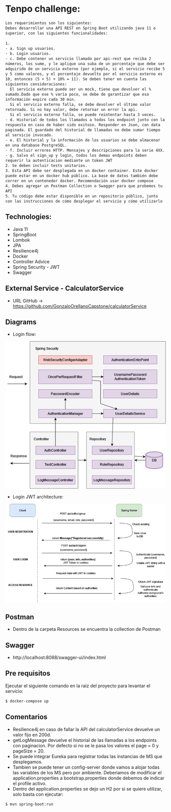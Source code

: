 # Tenpo challenge:

```
Los requerimientos son los siguientes:
Debes desarrollar una API REST en Spring Boot utilizando java 11 o superior, con las siguientes funcionalidades:

1.
- a. Sign up usuarios.
- b. Login usuarios.
- c. Debe contener un servicio llamado por api-rest que reciba 2 números, los sume, y le aplique una suba de un porcentaje que debe ser adquirido de un servicio externo (por ejemplo, si el servicio recibe 5 y 5 como valores, y el porcentaje devuelto por el servicio externo es 10, entonces (5 + 5) + 10% = 11). Se deben tener en cuenta las siguientes consideraciones:
  El servicio externo puede ser un mock, tiene que devolver el % sumado.Dado que ese % varía poco, se debe de garantizar que esa información expire cada 30 min.
  Si el servicio externo falla, se debe devolver el último valor retornado. Si no hay valor, debe retornar un error la api.
  Si el servicio externo falla, se puede reintentar hasta 3 veces.
- d. Historial de todos los llamados a todos los endpoint junto con la respuesta en caso de haber sido exitoso. Responder en Json, con data paginada. El guardado del historial de llamadas no debe sumar tiempo al servicio invocado.
- e. El historial y la información de los usuarios se debe almacenar en una database PostgreSQL.
- f. Incluir errores HTTP. Mensajes y descripciones para la serie 4XX.
- g. Salvo el sign_up y login, todos los demas endpoints deben requerir la autenticacion mediante un token JWT
2. Se deben incluir tests unitarios.
3. Esta API debe ser desplegada en un docker container. Este docker puede estar en un docker hub público. La base de datos también debe correr en un contenedor docker. Recomendación usar docker compose
4. Debes agregar un Postman Collection o Swagger para que probemos tu API
5. Tu código debe estar disponible en un repositorio público, junto con las instrucciones de cómo desplegar el servicio y cómo utilizarlo
```

## Technologies:
* Java 11
* SpringBoot
* Lombok
* JPA
* Resilience4j
* Docker
* Controller Advice
* Spring Security - JWT
* Swagger

## External Service - CalculatorService

* URL GitHub -> https://github.com/GonzaloOrellanoCapstone/calculatorService

## Diagrams

* Login flow:

![](src/main/resources/diagrams/LoginFlow.png)

* Login JWT architecture:

![](src/main/resources/diagrams/LoginJwtArchitecture.png)

## Postman

- Dentro de la carpeta Resources se encuentra la collection de Postman

## Swagger

- http://localhost:8088/swagger-ui/index.html

## Pre requisitos
Ejecutar el siguiente comando en la raiz del proyecto para levantar el servicio:
```bash
$ docker-compose up
```

## Comentarios
- Resilience4j en caso de fallar la API del calculatorService devuelve un valor fijo en 200d.
- getLogMessage devuelve el historial de las llamadas a los endpoints con paginacion. Por defecto si no se le pasa los valores el page = 0 y pageSize = 20.
- Se puede integrar Eureka para registrar todas las instancias de MS que desplegamos.
- Tambien se puede tener un config-server donde vamos a alojar todas las variables de los MS pero por ambiente. Deberiamos de modificar el application.properties a bootstrap.properties donde debemos de indicar el profile activo.
- Dentro del application.properties se dejo un H2 por si se quiere utilizar, solo basta con ejecutar: 
```bash
$ mvn spring-boot:run
```